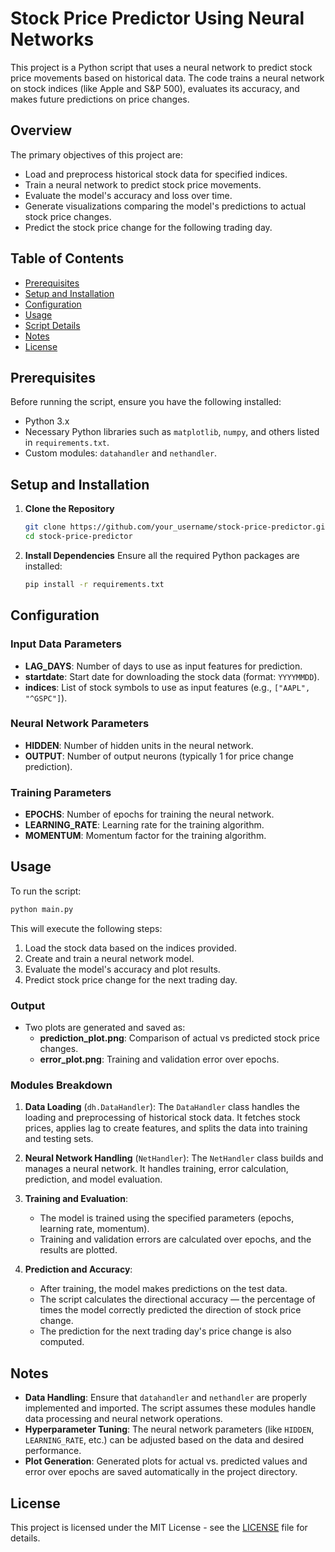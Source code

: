 
# Stock Price Predictor Using Neural Networks

This project is a Python script that uses a neural network to predict stock price movements based on historical data. The code trains a neural network on stock indices (like Apple and S&P 500), evaluates its accuracy, and makes future predictions on price changes.

## Overview

The primary objectives of this project are:
- Load and preprocess historical stock data for specified indices.
- Train a neural network to predict stock price movements.
- Evaluate the model's accuracy and loss over time.
- Generate visualizations comparing the model's predictions to actual stock price changes.
- Predict the stock price change for the following trading day.

## Table of Contents
- [Prerequisites](#prerequisites)
- [Setup and Installation](#setup-and-installation)
- [Configuration](#configuration)
- [Usage](#usage)
- [Script Details](#script-details)
- [Notes](#notes)
- [License](#license)

## Prerequisites

Before running the script, ensure you have the following installed:
- Python 3.x
- Necessary Python libraries such as `matplotlib`, `numpy`, and others listed in `requirements.txt`.
- Custom modules: `datahandler` and `nethandler`.

## Setup and Installation

1. **Clone the Repository**
   ```bash
   git clone https://github.com/your_username/stock-price-predictor.git
   cd stock-price-predictor
   ```

2. **Install Dependencies**
   Ensure all the required Python packages are installed:
   ```bash
   pip install -r requirements.txt
   ```

## Configuration

### Input Data Parameters
- **LAG_DAYS**: Number of days to use as input features for prediction.
- **startdate**: Start date for downloading the stock data (format: `YYYYMMDD`).
- **indices**: List of stock symbols to use as input features (e.g., `["AAPL", "^GSPC"]`).

### Neural Network Parameters
- **HIDDEN**: Number of hidden units in the neural network.
- **OUTPUT**: Number of output neurons (typically 1 for price change prediction).

### Training Parameters
- **EPOCHS**: Number of epochs for training the neural network.
- **LEARNING_RATE**: Learning rate for the training algorithm.
- **MOMENTUM**: Momentum factor for the training algorithm.

## Usage

To run the script:
```bash
python main.py
```

This will execute the following steps:
1. Load the stock data based on the indices provided.
2. Create and train a neural network model.
3. Evaluate the model's accuracy and plot results.
4. Predict stock price change for the next trading day.

### Output
- Two plots are generated and saved as:
  - **prediction_plot.png**: Comparison of actual vs predicted stock price changes.
  - **error_plot.png**: Training and validation error over epochs.

### Modules Breakdown

1. **Data Loading** (`dh.DataHandler`): The `DataHandler` class handles the loading and preprocessing of historical stock data. It fetches stock prices, applies lag to create features, and splits the data into training and testing sets.

2. **Neural Network Handling** (`NetHandler`): The `NetHandler` class builds and manages a neural network. It handles training, error calculation, prediction, and model evaluation.

3. **Training and Evaluation**:
   - The model is trained using the specified parameters (epochs, learning rate, momentum).
   - Training and validation errors are calculated over epochs, and the results are plotted.

4. **Prediction and Accuracy**:
   - After training, the model makes predictions on the test data.
   - The script calculates the directional accuracy — the percentage of times the model correctly predicted the direction of stock price change.
   - The prediction for the next trading day's price change is also computed.

## Notes

- **Data Handling**: Ensure that `datahandler` and `nethandler` are properly implemented and imported. The script assumes these modules handle data processing and neural network operations.
- **Hyperparameter Tuning**: The neural network parameters (like `HIDDEN`, `LEARNING_RATE`, etc.) can be adjusted based on the data and desired performance.
- **Plot Generation**: Generated plots for actual vs. predicted values and error over epochs are saved automatically in the project directory.

## License

This project is licensed under the MIT License - see the [LICENSE](LICENSE) file for details.
